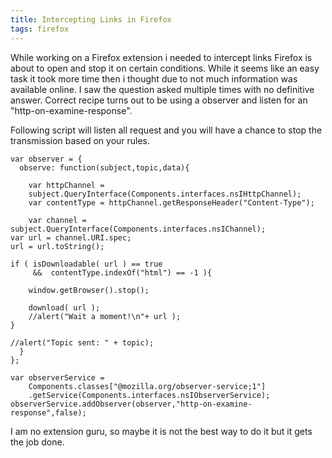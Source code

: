 ```yaml
---
title: Intercepting Links in Firefox
tags: firefox
---
```


While working on a Firefox extension i needed to intercept links Firefox
is about to open and stop it on certain conditions. While it seems like
an easy task it took more time then i thought due to not much
information was available online. I saw the question asked multiple
times with no definitive answer. Correct recipe turns out to be using a
observer and listen for an "http-on-examine-response".

Following script will listen all request and you will have a chance to
stop the transmission based on your rules.

    var observer = {
      observe: function(subject,topic,data){
    
    	var httpChannel = 
    	subject.QueryInterface(Components.interfaces.nsIHttpChannel);
    	var contentType = httpChannel.getResponseHeader("Content-Type");
    
    	var channel = subject.QueryInterface(Components.interfaces.nsIChannel);
	var url = channel.URI.spec;
	url = url.toString();
	    
	if ( isDownloadable( url ) == true 
	     &&  contentType.indexOf("html") == -1 ){

	    window.getBrowser().stop();
	    
	    download( url );
	    //alert("Wait a moment!\n"+ url );
	}
	
	//alert("Topic sent: " + topic);
      }
    };

    var observerService =
        Components.classes["@mozilla.org/observer-service;1"]
        .getService(Components.interfaces.nsIObserverService);
    observerService.addObserver(observer,"http-on-examine-response",false);

I am no extension guru, so maybe it is not the best way to do it but it
gets the job done.

